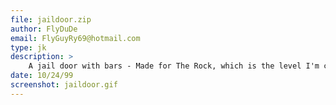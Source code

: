 ```yaml
---
file: jaildoor.zip
author: FlyDuDe
email: FlyGuyRy69@hotmail.com
type: jk
description: >
    A jail door with bars - Made for The Rock, which is the level I'm currently working on.
date: 10/24/99
screenshot: jaildoor.gif
---
```

